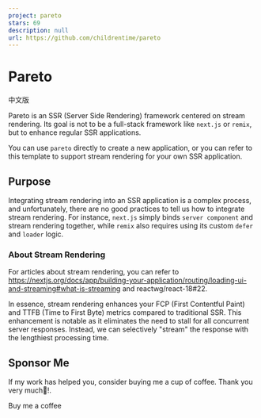 ```yaml
---
project: pareto
stars: 69
description: null
url: https://github.com/childrentime/pareto
---
```


Pareto
======

中文版

Pareto is an SSR (Server Side Rendering) framework centered on stream rendering. Its goal is not to be a full-stack framework like `next.js` or `remix`, but to enhance regular SSR applications.

You can use `pareto` directly to create a new application, or you can refer to this template to support stream rendering for your own SSR application.

Purpose
-------

Integrating stream rendering into an SSR application is a complex process, and unfortunately, there are no good practices to tell us how to integrate stream rendering. For instance, `next.js` simply binds `server component` and stream rendering together, while `remix` also requires using its custom `defer` and `loader` logic.

### About Stream Rendering

For articles about stream rendering, you can refer to https://nextjs.org/docs/app/building-your-application/routing/loading-ui-and-streaming#what-is-streaming and reactwg/react-18#22.

In essence, stream rendering enhances your FCP (First Contentful Paint) and TTFB (Time to First Byte) metrics compared to traditional SSR. This enhancement is notable as it eliminates the need to stall for all concurrent server responses. Instead, we can selectively "stream" the response with the lengthiest processing time.

Sponsor Me
----------

If my work has helped you, consider buying me a cup of coffee. Thank you very much🥰!.

Buy me a coffee
